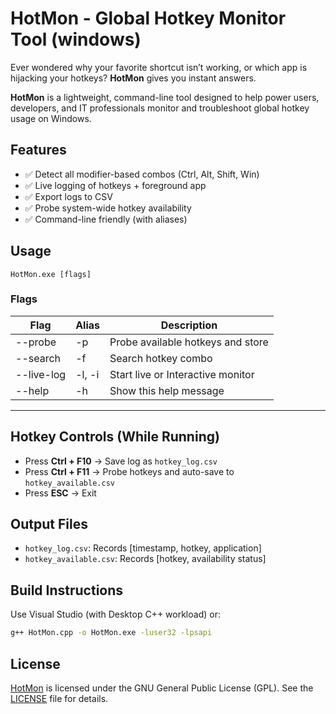 # HotMon - Global Hotkey Monitor Tool (windows)

Ever wondered why your favorite shortcut isn’t working, or which app is hijacking your hotkeys? **HotMon** gives you instant answers. 

**HotMon** is a lightweight, command-line tool designed to help power users, developers, and IT professionals monitor and troubleshoot global hotkey usage on Windows. 

## Features

- ✅ Detect all modifier-based combos (Ctrl, Alt, Shift, Win)
- ✅ Live logging of hotkeys + foreground app
- ✅ Export logs to CSV
- ✅ Probe system-wide hotkey availability
- ✅ Command-line friendly (with aliases)
<!-- - ✅ Silent or timed capture modes -->

## Usage
`HotMon.exe [flags]`

### Flags
| Flag		      |Alias	      | Description
|---------|-----|-------------|
| --probe       | -p          |   Probe available hotkeys and store
|  --search     | -f <kw>       |   Search hotkey combo
|  --live-log   | -l, -i        |   Start live or Interactive monitor
|  --help       | -h            |   Show this help message
---

## Hotkey Controls (While Running)
- Press **Ctrl + F10** → Save log as `hotkey_log.csv`
- Press **Ctrl + F11** → Probe hotkeys and auto-save to `hotkey_available.csv`
- Press **ESC** → Exit

## Output Files
- `hotkey_log.csv`: Records [timestamp, hotkey, application]
- `hotkey_available.csv`: Records [hotkey, availability status]

## Build Instructions
Use Visual Studio (with Desktop C++ workload) or:

```bash
g++ HotMon.cpp -o HotMon.exe -luser32 -lpsapi
```

## License
[HotMon](#hotmon---global-hotkey-monitor-tool-windows) is licensed under the GNU General Public License (GPL). See the [LICENSE](LICENSE) file for details.
